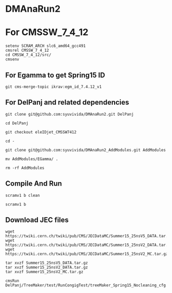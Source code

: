 
# DMAnaRun2

# For CMSSW_7_4_12
```
setenv SCRAM_ARCH slc6_amd64_gcc491
cmsrel CMSSW_7_4_12
cd CMSSW_7_4_12/src/
cmsenv
```

## For Egamma to get Spring15 ID
```
git cms-merge-topic ikrav:egm_id_7.4.12_v1
```


## For DelPanj and related dependencies

```
git clone git@github.com:syuvivida/DMAnaRun2.git DelPanj

cd DelPanj

git checkout eleIDjet_CMSSW7412

cd -

git clone git@github.com:syuvivida/DMAnaRun2_AddModules.git AddModules

mv AddModules/EGamma/ .

rm -rf AddModules
```

## Compile And Run 
```
scramv1 b clean

scramv1 b
```

## Download JEC files

```
wget https://twiki.cern.ch/twiki/pub/CMS/JECDataMC/Summer15_25nsV5_DATA.tar.gz
wget https://twiki.cern.ch/twiki/pub/CMS/JECDataMC/Summer15_25nsV2_DATA.tar.gz
wget https://twiki.cern.ch/twiki/pub/CMS/JECDataMC/Summer15_25nsV2_MC.tar.gz

tar xvzf Summer15_25nsV5_DATA.tar.gz
tar xvzf Summer15_25nsV2_DATA.tar.gz
tar xvzf Summer15_25nsV2_MC.tar.gz

cmsRun DelPanj/TreeMaker/test/RunCongigTest/treeMaker_Spring15_Nocleaning_cfg.py
 
```
